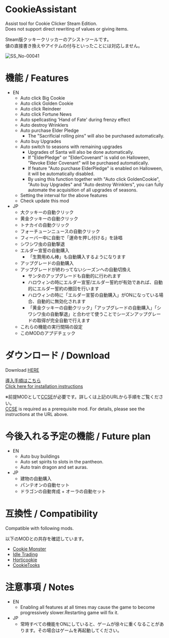# CookieAssistant
Assist tool for Cookie Clicker Steam Edition.  
Does not support direct rewriting of values or giving items.

Steam版クッキークリッカーのアシストツールです。  
値の直接書き換えやアイテムの付与といったことには対応しません。

![SS_No-00041](https://user-images.githubusercontent.com/5540614/132854686-9eb88f2b-1af8-4730-98a7-6df32cd262a7.png)

# 機能 / Features

- EN
  - Auto click Big Cookie
  - Auto click Golden Cookie
  - Auto click Reindeer
  - Auto click Fortune News
  - Auto spellcasting 'Hand of Fate' during frenzy effect
  - Auto destroy Wrinklers
  - Auto purchase Elder Pledge
    - The "Sacrificial rolling pins" will also be purchased automatically.
  - Auto buy Upgrades
  - Auto switch to seasons with remaining upgrades
    - Upgrades of Santa will also be done automatically.
    - If "ElderPledge" or "ElderCovenant" is valid on Halloween, "Revoke Elder Covenant" will be purchased automatically.
    - If feature "Auto purchase ElderPledge" is enabled on Halloween, it will be automatically disabled.
    - By using this function together with "Auto click GoldenCookie", "Auto buy Upgrades" and "Auto destroy Wrinklers", you can fully automate the acquisition of all upgrades of seasons.
  - Setting the interval for the above features
  - Check update this mod
- JP
  - 大クッキーの自動クリック
  - 黄金クッキーの自動クリック
  - トナカイの自動クリック
  - フォーチューンニュースの自動クリック
  - フィーバー中に自動で「運命を押し付ける」を詠唱
  - シワシワ虫の自動撃退
  - エルダー宣誓の自動購入
    - 「生贄用めん棒」も自動購入するようになります
  - アップグレードの自動購入
  - アップグレードが終わってないシーズンへの自動切換え
    - サンタのアップグレードも自動的に行われます
    - ハロウィンの時にエルダー宣誓/エルダー誓約が有効であれば、自動的にエルダー誓約の撤回を行います
    - ハロウィンの時に「エルダー宣誓の自動購入」がONになっている場合、自動的に無効化されます
    - 「黄金クッキーの自動クリック」「アップグレードの自動購入」「シワシワ虫の自動撃退」と合わせて使うことでシーズンアップグレードの取得が完全自動で行えます
  - これらの機能の実行間隔の設定
  - このMODのアプデチェック

# ダウンロード / Download

Download [HERE](https://github.com/hitsub/CookieAssistant/releases/latest/download/CookieAssistant.zip)

[導入手順はこちら](https://steamcommunity.com/sharedfiles/filedetails/?id=2596469882)  
[Click here for installation instructions](https://steamcommunity.com/sharedfiles/filedetails/?id=2596469882)

※前提MODとして[CCSE](https://klattmose.github.io/CookieClicker/)が必要です。詳しくは上記のURLから手順をご覧ください。  
[CCSE](https://klattmose.github.io/CookieClicker/) is required as a prerequisite mod. For details, please see the instructions at the URL above.

# 今後入れる予定の機能 / Future plan

- EN
  - Auto buy buildings
  - Auto set spirits to slots in the pantheon.
  - Auto train dragon and set auras.
- JP
  - 建物の自動購入
  - パンテオンの自動セット
  - ドラゴンの自動育成 + オーラの自動セット

# 互換性 / Compatibility

Compatible with following mods.

以下のMODとの共存を確認しています。

- [Cookie Monster](https://github.com/CookieMonsterTeam/CookieMonster)
- [Idle Trading](https://klattmose.github.io/CookieClicker/)
- [Horticookie](https://klattmose.github.io/CookieClicker/)
- [CookieTooks](https://github.com/hideki0403/CookieTools/)

# 注意事項 / Notes

- EN
  - Enabling all features at all times may cause the game to become progressively slower.Restarting game will fix it.
- JP
  - 常時すべての機能をONにしていると、ゲームが徐々に重くなることがあります。その場合はゲームを再起動してください。

